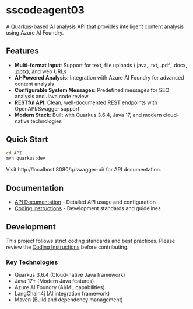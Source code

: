 # sscodeagent03

A Quarkus-based AI analysis API that provides intelligent content analysis using Azure AI Foundry.

## Features

- **Multi-format Input**: Support for text, file uploads (.java, .txt, .pdf, .docx, .pptx), and web URLs
- **AI-Powered Analysis**: Integration with Azure AI Foundry for advanced content analysis
- **Configurable System Messages**: Predefined messages for SEO analysis and Java code review
- **RESTful API**: Clean, well-documented REST endpoints with OpenAPI/Swagger support
- **Modern Stack**: Built with Quarkus 3.6.4, Java 17, and modern cloud-native technologies

## Quick Start

```bash
cd API
mvn quarkus:dev
```

Visit http://localhost:8080/q/swagger-ui/ for API documentation.

## Documentation

- [API Documentation](./API/README.md) - Detailed API usage and configuration
- [Coding Instructions](./CODING_INSTRUCTIONS.md) - Development standards and guidelines

## Development

This project follows strict coding standards and best practices. Please review the [Coding Instructions](./CODING_INSTRUCTIONS.md) before contributing.

### Key Technologies
- Quarkus 3.6.4 (Cloud-native Java framework)
- Java 17+ (Modern Java features)
- Azure AI Foundry (AI/ML capabilities)
- LangChain4j (AI integration framework)
- Maven (Build and dependency management)